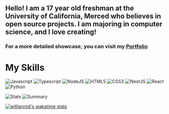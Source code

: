 ## Hello! I am a 17 year old freshman at the University of California, Merced who believes in open source projects. I am majoring in computer science, and I love creating!

### For a more detailed showcase, you can visit my <a href="https://portfolio-cherryyeti.vercel.app/" target="_blank">Portfolio</a>

# My Skills
![Javascript](https://img.shields.io/badge/JavaScript-323330?style=for-the-badge&logo=javascript&logoColor=F7DF1E) 
![Typescript](https://img.shields.io/badge/TypeScript-007ACC?style=for-the-badge&logo=typescript&logoColor=white)
![NodeJS](https://img.shields.io/badge/Node.js-339933?style=for-the-badge&logo=nodedotjs&logoColor=white)
![HTML5](https://img.shields.io/badge/HTML5-E34F26?style=for-the-badge&logo=html5&logoColor=white)
![CSS3](https://img.shields.io/badge/CSS3-1572B6?style=for-the-badge&logo=css3&logoColor=white)
![NextJS](https://img.shields.io/badge/next.js-000000?style=for-the-badge&logo=nextdotjs&logoColor=white)
![React](https://img.shields.io/badge/React-20232A?style=for-the-badge&logo=react&logoColor=61DAFB)
![Python](https://img.shields.io/badge/Python-FFD43B?style=for-the-badge&logo=python&logoColor=blue)

![Stats](https://github-readme-stats.vercel.app/api/top-langs/?username=cherryyeti)
![Summary](https://github-profile-summary-cards.vercel.app/api/cards/profile-details?username=cherryyeti&theme=nord_bright)
<!--START_SECTION:waka-->
[![willianrod's wakatime stats](https://github-readme-stats.vercel.app/api/wakatime?username=cherryyeti&layout=compact)](https://github.com/anuraghazra/github-readme-stats)

<!--END_SECTION:waka-->